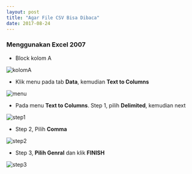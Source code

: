```yaml
---
layout: post
title: "Agar File CSV Bisa Dibaca"
date: 2017-08-24
---
```


### Menggunakan Excel 2007

- Block kolom A

![kolomA](/block-kolom-a.png)

- Klik menu pada tab **Data**, kemudian **Text to Columns**

![menu](/text-to-columns-menu.png)

- Pada menu **Text to Columns**. Step 1, pilih **Delimited**, kemudian next

![step1](/text-to-columns-step-1.png)

- Step 2, Pilih **Comma**

![step2](/text-to-columns-step-2.png)

- Step 3, **Pilih Genral** dan klik **FINISH**

![step3](/text-to-columns-step-3.png)
